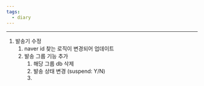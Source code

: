 ```yaml
---
tags:
  - diary
---
```


---

1. 발송기 수정
	1. naver id 찾는 로직이 변경되어 업데이트
	2. 발송 그룹 기능 추가
		1. 해당 그룹 db 삭제
		2. 발송 상태 변경 (suspend: Y/N)
		3. 